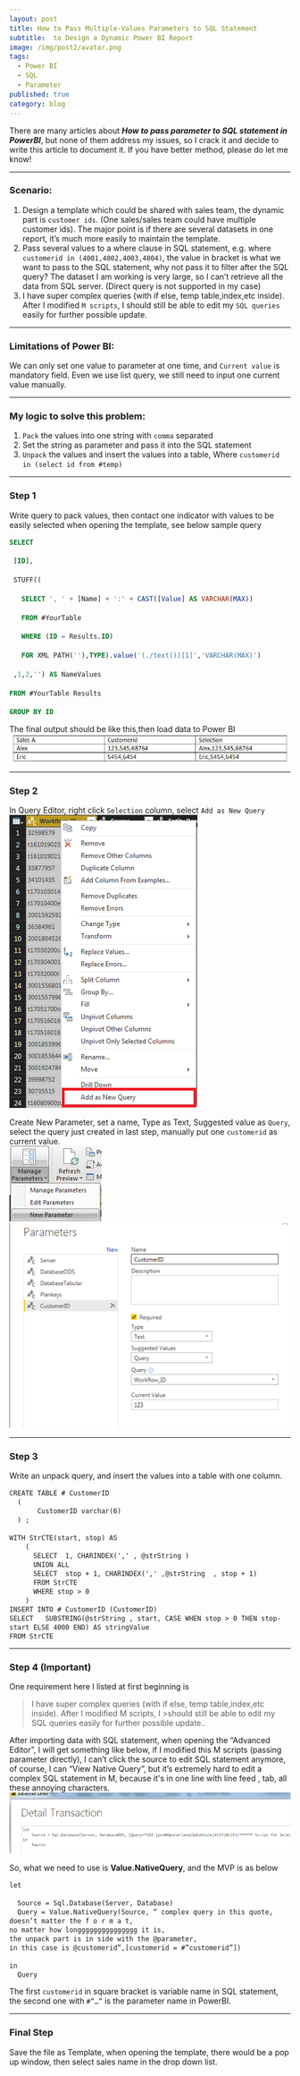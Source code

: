 ```yaml
---
layout: post
title: How to Pass Multiple-Values Parameters to SQL Statement
subtitle:  to Design a Dynamic Power BI Report
image: /img/post2/avatar.png
tags:
  - Power BI
  - SQL
  - Parameter
published: true
category: blog
---
```


There are many articles about _**How to pass parameter to SQL statement in PowerBI**_, but none of them address my issues, so I crack it and decide to write this article to document it. If you have better method, please do let me know! 

---

### Scenario:

1. Design a template which could be shared with sales team, the dynamic part is `customer ids`. (One sales/sales team could have multiple customer ids). The major point is if there are several datasets in one report, it’s much more easily to maintain the template.
2. Pass several values to a where clause in SQL statement, e.g. where `customerid in (4001,4002,4003,4004)`, the value in bracket is what we want to pass to the SQL statement, why not pass it to filter after the SQL query? The dataset I am working is very large, so I can’t retrieve all the data from SQL server. (Direct query is not supported in my case)
3. I have super complex queries (with if else, temp table,index,etc inside). After I modified `M scripts`, I should still be able to edit my `SQL queries` easily for further possible update.

---

### Limitations of Power BI:

We can only set one value to parameter at one time, and `Current value` is mandatory field. Even we use list query, we still need to input one current value manually.

---

### My logic to solve this problem:
1. `Pack` the values into one string with `comma` separated  
2. Set the string as parameter and pass it into the SQL statement  
3. `Unpack` the values and insert the values into a table, Where `customerid in (select id from #temp)`

---

### Step 1

Write query to pack values, then contact one indicator with values to be easily selected when opening the template, see below sample query

```SQL
SELECT 

 [ID],

 STUFF((

   SELECT ', ' + [Name] + ':' + CAST([Value] AS VARCHAR(MAX)) 

   FROM #YourTable 

   WHERE (ID = Results.ID) 

   FOR XML PATH(''),TYPE).value('(./text())[1]','VARCHAR(MAX)')

 ,1,2,'') AS NameValues

FROM #YourTable Results

GROUP BY ID
```

The final output should be like this,then load data to Power BI  
![outputable](/img/post2/p20.png)

---

### Step 2

In Query Editor, right click `Selection` column, select `Add as New Query`  
![Addnewquery](/img/post2/p21.png)

Create New Parameter, set a name, Type as Text, Suggested value as `Query`, select the query just created in last step, manually put one `customerid` as current value.  
![newpara](/img/post2/p22.png)
![para](/img/post2/p23.png)

---

### Step 3

Write an unpack query, and insert the values into a table with one column. 

```
CREATE TABLE # CustomerID
  (
       CustomerID varchar(6)
  ) ;
 
WITH StrCTE(start, stop) AS
    (
      SELECT  1, CHARINDEX(',' , @strString )
      UNION ALL
      SELECT  stop + 1, CHARINDEX(',' ,@strString  , stop + 1)
      FROM StrCTE
      WHERE stop > 0
    )
INSERT INTO # CustomerID (CustomerID)
SELECT   SUBSTRING(@strString , start, CASE WHEN stop > 0 THEN stop-start ELSE 4000 END) AS stringValue
FROM StrCTE
```
---

### Step 4 (Important)

One requirement here I listed at first beginning is 
>I have super complex queries (with if else, temp table,index,etc inside). After I modified M scripts, I >should still be able to edit my SQL queries easily for further possible update..

After importing data with SQL statement, when opening the “Advanced Editor”, I will get something like below, if I modified this M scripts (passing parameter directly), I can’t click the source to edit SQL statement anymore, of course, I can “View Native Query”, but it’s extremely hard to edit a complex SQL statement in M, because it's in one line with line feed , tab, all these annoying characters.  
![m](/img/post2/p24.png)

So, what we need to use is **Value.NativeQuery**, and the MVP is as below
```
let
  
  Source = Sql.Database(Server, Database)
  Query = Value.NativeQuery(Source, “ complex query in this quote, 
doesn’t matter the f o r m a t, 
no matter how longgggggggggggggg it is, 
the unpack part is in side with the @parameter, 
in this case is @customerid”,[customerid = #”customerid”])

in
  Query
```

The first `customerid` in square bracket is variable name in SQL statement, the second one with `#”…”` is the parameter name in PowerBI.

---

### Final Step

Save the file as Template, when opening the template, there would be a pop up window, then select sales name in the drop down list.